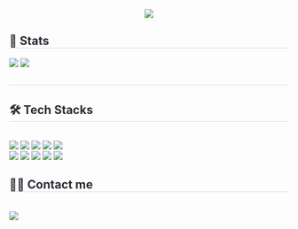 <div align= "center">
  <img src="https://capsule-render.vercel.app/api?type=soft&color=auto&height=120&text=SMART%20하고싶은%20나&animation=fadeIn&fontColor=ffffff&fontSize=60" />
</div>
<div style="text-align: left;"> 
  <h2 style="border-bottom: 1px solid #d8dee4; color: #282d33;"> 🏅 Stats </h2>
  <div style="text-align: left;">
    <img src="https://github-readme-stats.vercel.app/api?username=LJH5&bg_color=180,00000000,8f8eec&title_color=000000&text_color=000000"/>
    <img src="https://github-readme-stats.vercel.app/api/top-langs/?username=LJH5&layout=compact&bg_color=180,00000000,8f8eec&title_color=000000&text_color=000000"/> 
  </div> 
</div>
<div style="text-align: left;"> 
  <h2 style="border-bottom: 1px solid #d8dee4; color: #282d33;">  </h2>  
  <div style="font-weight: 700; font-size: 15px; text-align: left; color: #282d33;">  </div> 
</div>
<div style="text-align: left;">
  <h2 style="border-bottom: 1px solid #d8dee4; color: #282d33;"> 🛠️ Tech Stacks </h2> <br> 
  <div style="margin: ; text-align: left;" "text-align: left;"> <img src="https://img.shields.io/badge/Python-3776AB?style=for-the-badge&logo=Python&logoColor=white">
    <img src="https://img.shields.io/badge/C++-00599C?style=for-the-badge&logo=C%2B%2B&logoColor=white">
    <img src="https://img.shields.io/badge/Linux-FCC624?style=for-the-badge&logo=Linux&logoColor=white">
    <img src="https://img.shields.io/badge/Github-181717?style=for-the-badge&logo=Github&logoColor=white">
    <img src="https://img.shields.io/badge/Notion-000000?style=for-the-badge&logo=Notion&logoColor=white">
    <br/><img src="https://img.shields.io/badge/Figma-F24E1E?style=for-the-badge&logo=Figma&logoColor=white">
    <img src="https://img.shields.io/badge/Javascript-F7DF1E?style=for-the-badge&logo=Javascript&logoColor=white">
    <img src="https://img.shields.io/badge/React-61DAFB?style=for-the-badge&logo=React&logoColor=white">
    <img src="https://img.shields.io/badge/Node.js-339933?style=for-the-badge&logo=Node.js&logoColor=white">
    <img src="https://img.shields.io/badge/Vue.js-4FC08D?style=for-the-badge&logo=Vue.js&logoColor=white">
    <br/>
  </div>
</div>
<div style="text-align: left;">
  <h2 style="border-bottom: 1px solid #d8dee4; color: #282d33;"> 🧑‍💻 Contact me </h2> <br> 
  <div style="text-align: left;"> 
    <a href=https://rough-reptile-c03.notion.site/Smart-d03f34bb307741f9822c577550d6fe81?pvs=4>
      <img src="https://img.shields.io/badge/Notion-000000?style=for-the-badge&logo=Notion&logoColor=white&link=https://rough-reptile-c03.notion.site/Smart-d03f34bb307741f9822c577550d6fe81?pvs=4"> 
    </a>
  </div><br> 
    <div style="text-align: left;">  </div> 
</div>
  
    
